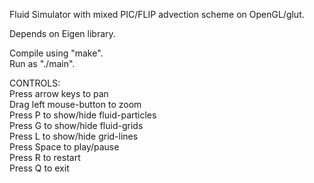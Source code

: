 Fluid Simulator with mixed PIC/FLIP advection scheme on OpenGL/glut.   

Depends on Eigen library.  

Compile using "make".  
Run as "./main".  

CONTROLS:  
Press arrow keys to pan  
Drag left mouse-button to zoom  
Press P to show/hide fluid-particles  
Press G to show/hide fluid-grids  
Press L to show/hide grid-lines  
Press Space to play/pause  
Press R to restart  
Press Q to exit  
